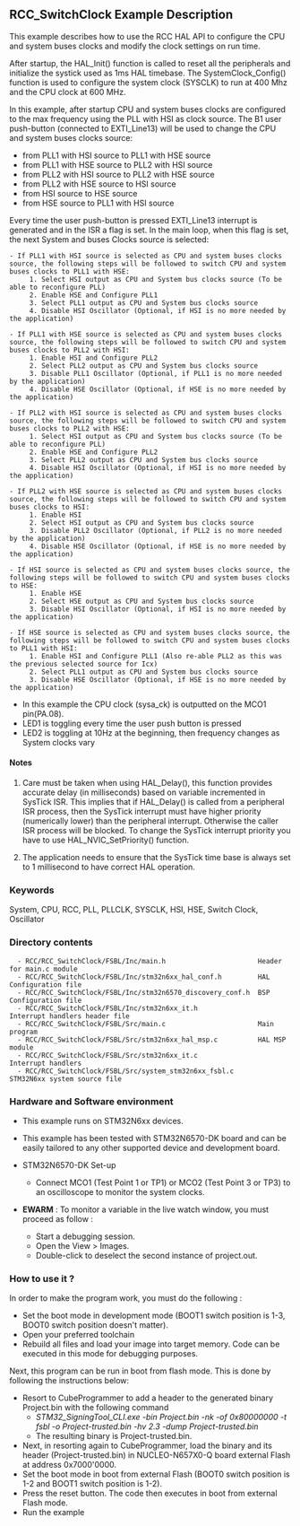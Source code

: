 
## <b>RCC_SwitchClock Example Description</b>

This example describes how to use the RCC HAL API to configure the CPU and system buses clocks and
modify the clock settings on run time.

After startup, the HAL_Init() function is called to reset all the peripherals and initialize the systick used as 1ms HAL timebase. The SystemClock_Config() function is used to configure the system clock (SYSCLK) to run at 400 Mhz and the CPU clock at 600 MHz.

In this example, after startup CPU and system buses clocks are configured to the max frequency using the PLL with HSI as clock source. The B1 user push-button (connected to EXTI_Line13) will be used to change the CPU and system buses clocks source:
- from PLL1 with HSI source to PLL1 with HSE source
- from PLL1 with HSE source to PLL2 with HSI source
- from PLL2 with HSI source to PLL2 with HSE source
- from PLL2 with HSE source to HSI source
- from HSI source to HSE source
- from HSE source to PLL1 with HSI source

Every time the user push-button is pressed EXTI_Line13 interrupt is generated and in the ISR a flag is set.
In the main loop, when this flag is set, the next System and buses Clocks source is selected:

    - If PLL1 with HSI source is selected as CPU and system buses clocks source, the following steps will be followed to switch CPU and system buses clocks to PLL1 with HSE:
         1. Select HSI output as CPU and System bus clocks source (To be able to reconfigure PLL)
         2. Enable HSE and Configure PLL1
         3. Select PLL1 output as CPU and System bus clocks source
         4. Disable HSI Oscillator (Optional, if HSI is no more needed by the application)

    - If PLL1 with HSE source is selected as CPU and system buses clocks source, the following steps will be followed to switch CPU and system buses clocks to PLL2 with HSI:
         1. Enable HSI and Configure PLL2
         2. Select PLL2 output as CPU and System bus clocks source
         3. Disable PLL1 Oscillator (Optional, if PLL1 is no more needed by the application)
         4. Disable HSE Oscillator (Optional, if HSE is no more needed by the application)

    - If PLL2 with HSI source is selected as CPU and system buses clocks source, the following steps will be followed to switch CPU and system buses clocks to PLL2 with HSE:
         1. Select HSI output as CPU and System bus clocks source (To be able to reconfigure PLL)
         2. Enable HSE and Configure PLL2
         3. Select PLL2 output as CPU and System bus clocks source
         4. Disable HSI Oscillator (Optional, if HSI is no more needed by the application)

    - If PLL2 with HSE source is selected as CPU and system buses clocks source, the following steps will be followed to switch CPU and system buses clocks to HSI:
         1. Enable HSI
         2. Select HSI output as CPU and System bus clocks source
         3. Disable PLL2 Oscillator (Optional, if PLL2 is no more needed by the application)
         4. Disable HSE Oscillator (Optional, if HSE is no more needed by the application)

    - If HSI source is selected as CPU and system buses clocks source, the following steps will be followed to switch CPU and system buses clocks to HSE:
         1. Enable HSE
         2. Select HSE output as CPU and System bus clocks source
         3. Disable HSI Oscillator (Optional, if HSI is no more needed by the application)

    - If HSE source is selected as CPU and system buses clocks source, the following steps will be followed to switch CPU and system buses clocks to PLL1 with HSI:
         1. Enable HSI and Configure PLL1 (Also re-able PLL2 as this was the previous selected source for Icx)
         2. Select PLL1 output as CPU and System bus clocks source
         3. Disable HSE Oscillator (Optional, if HSE is no more needed by the application)


- In this example the CPU clock (sysa_ck) is outputted on the MCO1 pin(PA.08).
- LED1 is toggling every time the user push button is pressed
- LED2 is toggling at 10Hz at the beginning, then frequency changes as System clocks vary



#### <b>Notes</b>

 1. Care must be taken when using HAL_Delay(), this function provides accurate delay (in milliseconds)
    based on variable incremented in SysTick ISR. This implies that if HAL_Delay() is called from
    a peripheral ISR process, then the SysTick interrupt must have higher priority (numerically lower)
    than the peripheral interrupt. Otherwise the caller ISR process will be blocked.
    To change the SysTick interrupt priority you have to use HAL_NVIC_SetPriority() function.

 3. The application needs to ensure that the SysTick time base is always set to 1 millisecond
    to have correct HAL operation.

### <b>Keywords</b>

System, CPU, RCC, PLL, PLLCLK, SYSCLK, HSI, HSE, Switch Clock, Oscillator

### <b>Directory contents</b>

      - RCC/RCC_SwitchClock/FSBL/Inc/main.h                       Header for main.c module
      - RCC/RCC_SwitchClock/FSBL/Inc/stm32n6xx_hal_conf.h         HAL Configuration file
      - RCC/RCC_SwitchClock/FSBL/Inc/stm32n6570_discovery_conf.h  BSP Configuration file
      - RCC/RCC_SwitchClock/FSBL/Inc/stm32n6xx_it.h               Interrupt handlers header file
      - RCC/RCC_SwitchClock/FSBL/Src/main.c                       Main program
      - RCC/RCC_SwitchClock/FSBL/Src/stm32n6xx_hal_msp.c          HAL MSP module
      - RCC/RCC_SwitchClock/FSBL/Src/stm32n6xx_it.c               Interrupt handlers
      - RCC/RCC_SwitchClock/FSBL/Src/system_stm32n6xx_fsbl.c      STM32N6xx system source file

### <b>Hardware and Software environment</b>

  - This example runs on STM32N6xx devices.

  - This example has been tested with STM32N6570-DK board and can be
    easily tailored to any other supported device and development board.

  - STM32N6570-DK Set-up
     - Connect MCO1 (Test Point 1 or TP1) or MCO2 (Test Point 3 or TP3) to an oscilloscope to monitor the system clocks.

  - **EWARM** : To monitor a variable in the live watch window, you must proceed as follow :
    - Start a debugging session.
    - Open the View > Images.
    - Double-click to deselect the second instance of project.out.

### <b>How to use it ?</b>

In order to make the program work, you must do the following :

 - Set the boot mode in development mode (BOOT1 switch position is 1-3, BOOT0 switch position doesn't matter).
 - Open your preferred toolchain
 - Rebuild all files and load your image into target memory. Code can be executed in this mode for debugging purposes.

Next, this program can be run in boot from flash mode. This is done by following the instructions below:

 - Resort to CubeProgrammer to add a header to the generated binary Project.bin with the following command
   - *STM32_SigningTool_CLI.exe -bin Project.bin -nk -of 0x80000000 -t fsbl -o Project-trusted.bin -hv 2.3 -dump Project-trusted.bin*
   - The resulting binary is Project-trusted.bin.
 - Next, in resorting again to CubeProgrammer, load the binary and its header (Project-trusted.bin) in NUCLEO-N657X0-Q board external Flash at address 0x7000'0000.
 - Set the boot mode in boot from external Flash (BOOT0 switch position is 1-2 and BOOT1 switch position is 1-2).
 - Press the reset button. The code then executes in boot from external Flash mode.
 - Run the example

